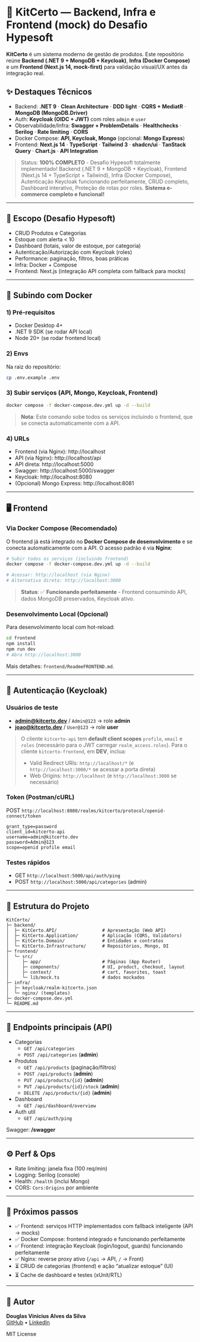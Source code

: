 # 💎 KitCerto — Backend, Infra e Frontend (mock) do Desafio Hypesoft

**KitCerto** é um sistema moderno de gestão de produtos. Este repositório reúne **Backend (.NET 9 + MongoDB + Keycloak)**, **Infra (Docker Compose)** e um **Frontend (Next.js 14, mock‑first)** para validação visual/UX antes da integração real.

## ✨ Destaques Técnicos
- Backend: **.NET 9** · **Clean Architecture** · **DDD light** · **CQRS + MediatR** · **MongoDB (MongoDB.Driver)**
- Auth: **Keycloak (OIDC + JWT)** com roles `admin` e `user`
- Observabilidade/Infra: **Swagger + ProblemDetails** · **Healthchecks** · **Serilog** · **Rate limiting** · **CORS**
- Docker Compose: **API, Keycloak, Mongo** (opcional: **Mongo Express**)
- Frontend: **Next.js 14** · **TypeScript** · **Tailwind 3** · **shadcn/ui** · **TanStack Query** · **Chart.js** · **API Integration**

> Status: **100% COMPLETO** - Desafio Hypesoft totalmente implementado! Backend (.NET 9 + MongoDB + Keycloak), Frontend (Next.js 14 + TypeScript + Tailwind), Infra (Docker Compose), Autenticação Keycloak funcionando perfeitamente, CRUD completo, Dashboard interativo, Proteção de rotas por roles. **Sistema e-commerce completo e funcional!**

---

## 🧩 Escopo (Desafio Hypesoft)
- CRUD Produtos e Categorias
- Estoque com alerta < 10
- Dashboard (totais, valor de estoque, por categoria)
- Autenticação/Autorização com Keycloak (roles)
- Performance: paginação, filtros, boas práticas
- Infra: Docker + Compose
- Frontend: Next.js (integração API completa com fallback para mocks)

---

## 🚀 Subindo com Docker

### 1) Pré‑requisitos
- Docker Desktop 4+
- .NET 9 SDK (se rodar API local)
- Node 20+ (se rodar frontend local)

### 2) Envs
Na raiz do repositório:
```bash
cp .env.example .env
```

### 3) Subir serviços (API, Mongo, Keycloak, Frontend)
```bash
docker compose -f docker-compose.dev.yml up -d --build
```

> **Nota**: Este comando sobe todos os serviços incluindo o frontend, que se conecta automaticamente com a API.

### 4) URLs
- Frontend (via Nginx): http://localhost  
- API (via Nginx): http://localhost/api  
- API direta: http://localhost:5000  
- Swagger: http://localhost:5000/swagger  
- Keycloak: http://localhost:8080  
- (Opcional) Mongo Express: http://localhost:8081

---

## 🖥️ Frontend

### Via Docker Compose (Recomendado)
O frontend já está integrado no **Docker Compose de desenvolvimento** e se conecta automaticamente com a API. O acesso padrão é via **Nginx**:

```bash
# Subir todos os serviços (incluindo frontend)
docker compose -f docker-compose.dev.yml up -d --build

# Acessar: http://localhost (via Nginx)
# Alternativa direta: http://localhost:3000
```

> **Status**: ✅ **Funcionando perfeitamente** - Frontend consumindo API, dados MongoDB preservados, Keycloak ativo.

### Desenvolvimento Local (Opcional)
Para desenvolvimento local com hot-reload:

```bash
cd frontend
npm install
npm run dev
# Abra http://localhost:3000
```

Mais detalhes: `frontend/ReadmeFRONTEND.md`.

---

## 🔐 Autenticação (Keycloak)

### Usuários de teste
- **admin@kitcerto.dev** / `Admin@123` → role **admin**
- **joao@kitcerto.dev** / `User@123` → role **user**

> O cliente `kitcerto-api` tem **default client scopes** `profile`, `email` e `roles` (necessário para o JWT carregar `realm_access.roles`). Para o cliente `kitcerto-frontend`, em **DEV**, inclua:
> - Valid Redirect URIs: `http://localhost/*` (e `http://localhost:3000/*` se acessar a porta direta)
> - Web Origins: `http://localhost` (e `http://localhost:3000` se necessário)

### Token (Postman/cURL)
POST `http://localhost:8080/realms/kitcerto/protocol/openid-connect/token`
```
grant_type=password
client_id=kitcerto-api
username=admin@kitcerto.dev
password=Admin@123
scope=openid profile email
```

### Testes rápidos
- GET `http://localhost:5000/api/auth/ping`
- POST `http://localhost:5000/api/categories` (admin)

---

## 🧭 Estrutura do Projeto

```
KitCerto/
├─ backend/
│  ├─ KitCerto.API/                 # Apresentação (Web API)
│  ├─ KitCerto.Application/         # Aplicação (CQRS, Validators)
│  ├─ KitCerto.Domain/              # Entidades e contratos
│  └─ KitCerto.Infrastructure/      # Repositórios, Mongo, DI
├─ frontend/
│  └─ src/
│     ├─ app/                       # Páginas (App Router)
│     ├─ components/                # UI, product, checkout, layout
│     ├─ context/                   # cart, favorites, toast
│     └─ lib/mock.ts                # dados mockados
├─ infra/
│  ├─ keycloak/realm-kitcerto.json
│  └─ nginx/ (templates)
├─ docker-compose.dev.yml
└─ README.md
```

---

## 🧪 Endpoints principais (API)

- Categorias
  - `GET /api/categories`
  - `POST /api/categories` (**admin**)
- Produtos
  - `GET /api/products` (paginação/filtros)
  - `POST /api/products` (**admin**)
  - `PUT /api/products/{id}` (**admin**)
  - `PUT /api/products/{id}/stock` (**admin**)
  - `DELETE /api/products/{id}` (**admin**)
- Dashboard
  - `GET /api/dashboard/overview`
- Auth util
  - `GET /api/auth/ping`

Swagger: **/swagger**

---

## ⚙️ Perf & Ops
- Rate limiting: janela fixa (100 req/min)
- Logging: Serilog (console)
- Health: `/health` (inclui Mongo)
- CORS: `Cors:Origins` por ambiente

---

## 🧱 Próximos passos
- ✅ Frontend: serviços HTTP implementados com fallback inteligente (API → mocks)
- ✅ Docker Compose: frontend integrado e funcionando perfeitamente
- ✅ Frontend: integração Keycloak (login/logout, guards) funcionando perfeitamente
- ✅ Nginx: reverse proxy ativo (`/api` → API, `/` → Front)
- ⏳ CRUD de categorias (frontend) e ação “atualizar estoque” (UI)
- ⏳ Cache de dashboard e testes (xUnit/RTL)

---

## 👤 Autor
**Douglas Vinicius Alves da Silva**  
[GitHub](https://github.com/ViniciusVivet) • [LinkedIn](https://linkedin.com/in/Vivetsp)

MIT License
